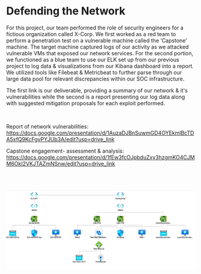 # Defending the Network
For this project, our team performed the role of security engineers for a fictious organization called X-Corp. We first worked as a red team to perform a penetration test on a vulnerable machine called the ‘Capstone’ machine. The target machine captured logs of our activity as we attacked vulnerable VMs that exposed our network services. For the second portion, we functioned as a blue team to use our ELK set up from our previous project to log data & visualizations from our Kibana dashboard into a report. We utilized tools like Filebeat & Metricbeat to further parse through our large data pool for relevant discrepancies within our SOC infrastructure.   

The first link is our deliverable, providing a summary of our network & it's vulnerabilities while the second is a report presenting our log data along with suggested mitigation proposals for each exploit performed. 

<br>

Report of network vulnerabilities: 
https://docs.google.com/presentation/d/1AuzaDJBnSuwmGD4OYEkmlBcTDA5xfQ9KcFgvPYJUb3A/edit?usp=drive_link

Capstone engagement- assessment & analysis:   
https://docs.google.com/presentation/d/1fEw3fcOJpbduZxy3hzgmKO4CJMM6OkI2VKJTAZmNSnw/edit?usp=drive_link

<br><br>

![Network Topology](Network_Topology.png)

